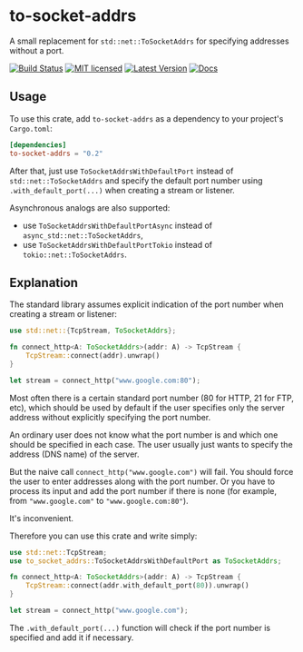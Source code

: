 <!-- cargo-sync-readme start -->

# to-socket-addrs
 
A small replacement for `std::net::ToSocketAddrs` for specifying addresses without a port.

[![Build Status](https://github.com/nvksv/to-socket-addrs/actions/workflows/rust.yml/badge.svg?branch=main)](https://github.com/nvksv/to-socket-addrs/actions)
[![MIT licensed](https://img.shields.io/badge/license-MIT-blue.svg)](./LICENSE)
[![Latest Version](https://img.shields.io/crates/v/to-socket-addrs.svg)](https://crates.io/crates/to-socket-addrs)
[![Docs](https://docs.rs/to-socket-addrs/badge.svg)](https://docs.rs/to-socket-addrs)

## Usage

To use this crate, add `to-socket-addrs` as a dependency to your project's `Cargo.toml`:

```toml
[dependencies]
to-socket-addrs = "0.2"
```

After that, just use `ToSocketAddrsWithDefaultPort` instead of `std::net::ToSocketAddrs` and 
specify the default port number using `.with_default_port(...)` when creating a stream or
listener.

Asynchronous analogs are also supported:
- use `ToSocketAddrsWithDefaultPortAsync` instead of `async_std::net::ToSocketAddrs`,
- use `ToSocketAddrsWithDefaultPortTokio` instead of `tokio::net::ToSocketAddrs`.

## Explanation

The standard library assumes explicit indication of the port number when creating a stream or
listener:

```rust
use std::net::{TcpStream, ToSocketAddrs};

fn connect_http<A: ToSocketAddrs>(addr: A) -> TcpStream {
    TcpStream::connect(addr).unwrap()
}

let stream = connect_http("www.google.com:80");
```

Most often there is a certain standard port number (80 for HTTP, 21 for FTP, etc), which should
be used by default if the user specifies only the server address without explicitly specifying
the port number.

An ordinary user does not know what the port number is and which one should be specified in each
case. The user usually just wants to specify the address (DNS name) of the server.

But the naive call `connect_http("www.google.com")` will fail. You should force the user to
enter addresses along with the port number. Or you have to process its input and add the port
number if there is none (for example, from `"www.google.com"` to `"www.google.com:80"`).

It's inconvenient.

Therefore you can use this crate and write simply:

```rust
use std::net::TcpStream;
use to_socket_addrs::ToSocketAddrsWithDefaultPort as ToSocketAddrs;

fn connect_http<A: ToSocketAddrs>(addr: A) -> TcpStream {
    TcpStream::connect(addr.with_default_port(80)).unwrap()
}

let stream = connect_http("www.google.com");
```

The `.with_default_port(...)` function will check if the port number is specified and add it if
necessary.

<!-- cargo-sync-readme end -->
